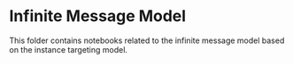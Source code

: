# Infinite Message Model

This folder contains notebooks related to the infinite message model based on the instance targeting model.
